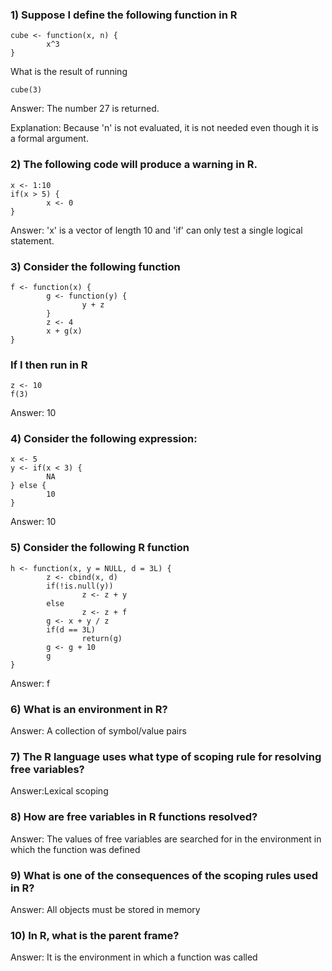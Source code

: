 ### 1) Suppose I define the following function in R
```[javascript]
cube <- function(x, n) {
        x^3
}
```
What is the result of running
```[javascript]
cube(3)
```
Answer: The number 27 is returned.

Explanation: Because 'n' is not evaluated, it is not needed even though it is a formal argument.

### 2) The following code will produce a warning in R.
```[javascript]
x <- 1:10
if(x > 5) {
        x <- 0
}
```
Answer: 
'x' is a vector of length 10 and 'if' can only test a single logical statement.

### 3) Consider the following function
```[javascript]
f <- function(x) {
        g <- function(y) {
                y + z
        }
        z <- 4
        x + g(x)
}
```
### If I then run in R
```[javascript]
z <- 10
f(3)
```
Answer: 10

### 4) Consider the following expression:
```[javascript]
x <- 5
y <- if(x < 3) {
        NA
} else {
        10
}
```
Answer: 10



### 5) Consider the following R function
```[javascript]
h <- function(x, y = NULL, d = 3L) {
        z <- cbind(x, d)
        if(!is.null(y))
                z <- z + y
        else
                z <- z + f
        g <- x + y / z
        if(d == 3L)
                return(g)
        g <- g + 10
        g
}
```
Answer: f

### 6) What is an environment in R?

Answer: A collection of symbol/value pairs


### 7) The R language uses what type of scoping rule for resolving free variables?

Answer:Lexical scoping

### 8) How are free variables in R functions resolved?

Answer: The values of free variables are searched for in the environment in which the function was defined


### 9) What is one of the consequences of the scoping rules used in R?

Answer: All objects must be stored in memory


### 10) In R, what is the parent frame?

Answer: It is the environment in which a function was called
